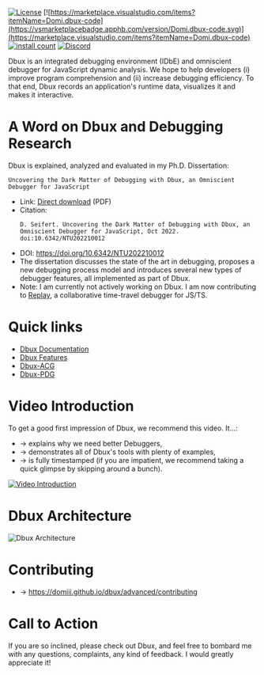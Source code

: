 [![License](https://img.shields.io/badge/License-Apache%202.0-blue.svg)](https://opensource.org/licenses/Apache-2.0)
[![https://marketplace.visualstudio.com/items?itemName=Domi.dbux-code](https://vsmarketplacebadge.apphb.com/version/Domi.dbux-code.svg)](https://marketplace.visualstudio.com/items?itemName=Domi.dbux-code)
[![install count](https://vsmarketplacebadge.apphb.com/installs-short/Domi.dbux-code.svg)](https://marketplace.visualstudio.com/items?itemName=Domi.dbux-code)
[![Discord](https://img.shields.io/discord/743765518116454432.svg?label=&logo=discord&logoColor=ffffff&color=7389D8&labelColor=6A7EC2)](https://discord.gg/QKgq9ZE)
<!-- [![David](https://flat.badgen.net/david/dev/Domiii/dbux)](https://david-dm.org/Domiii/dbux?type=dev) -->



Dbux is an integrated debugging environment (IDbE) and omniscient debugger for JavaScript dynamic analysis. We hope to help developers (i) improve program comprehension and (ii) increase debugging efficiency. To that end, Dbux records an application's runtime data, visualizes it and makes it interactive.

# A Word on Dbux and Debugging Research

Dbux is explained, analyzed and evaluated in my Ph.D. Dissertation:

```
Uncovering the Dark Matter of Debugging with Dbux, an Omniscient Debugger for JavaScript
```
* Link: [Direct download](https://github.com/Domiii/dbux/blob/master/pub/dominik-seifert-dissertation-final-2022.pdf) (PDF)
* Citation:
  ```
  D. Seifert. Uncovering the Dark Matter of Debugging with Dbux, an Omniscient Debugger for JavaScript, Oct 2022. doi:10.6342/NTU202210012
  ```
* DOI: https://doi.org/10.6342/NTU202210012
* The dissertation discusses the state of the art in debugging, proposes a new debugging process model and introduces several new types of debugger features, all implemented as part of Dbux.
* Note: I am currently not actively working on Dbux. I am now contributing to [Replay](https://replay.io), a collaborative time-travel debugger for JS/TS.


# Quick links

* [Dbux Documentation](https://domiii.github.io/dbux)
* [Dbux Features](https://domiii.github.io/dbux/features)
* [Dbux-ACG](https://domiii.github.io/dbux/acg)
* [Dbux-PDG](https://domiii.github.io/dbux/pdg)


# Video Introduction

To get a good first impression of Dbux, we recommend this video. It...:

* → explains why we need better Debuggers,
* → demonstrates all of Dbux's tools with plenty of examples,
* → is fully timestamped (if you are impatient, we recommend taking a quick glimpse by skipping around a bunch).

[![Video Introduction](https://img.youtube.com/vi/N9W6rhHMKbA/0.jpg)](https://www.youtube.com/watch?v=N9W6rhHMKbA)


# Dbux Architecture

![Dbux Architecture](./docs_site/dbux_img/dbux-architecture.png)


# Contributing

* → https://domiii.github.io/dbux/advanced/contributing


# Call to Action

If you are so inclined, please check out Dbux, and feel free to bombard me with any questions, complaints, any kind of feedback. I would greatly appreciate it!